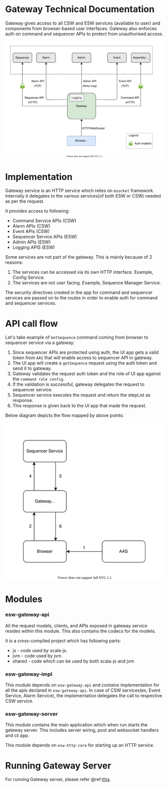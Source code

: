 # Gateway Technical Documentation

Gateway gives access to all CSW and ESW services (available to user) and components from browser-based user interfaces.
Gateway also enforces auth on command and sequencer APIs to protect from unauthorised access.

![ESW Gateway](../images/gateway/gateway.svg)

# Implementation

Gateway service is an HTTP service which relies on `msocket` framework. Internally it delegates to the various
services(of both ESW or CSW) needed as per the request.

It provides access to following:

* Command Service APIs (CSW)
* Alarm APIs (CSW)
* Event APIs (CSW)
* Sequencer Service APIs (ESW)
* Admin APIs (ESW)
* Logging APIS (ESW)

Some services are not part of the gateway. This is mainly because of 2 reasons:
1. The services can be accessed via its own HTTP interface. Example, Config Service.
2. The services are not user facing. Example, Sequence Manager Service.

The security directives created in the app for command and sequencer services are passed on to the routes in order to
enable auth for command and sequencer services.

# API call flow

Let's take example of `GetSequence` command coming from browser to sequencer service via a gateway:

1. Since sequencer APIs are protected using auth, the UI app gets a valid token from `AAS` that will enable access to
sequencer API in gateway.
2. The UI app will create a `getSequence` request using the auth token and send it to gateway.
3. Gateway validates the request auth token and the role of UI app against the `command role config`.
4. If the validation is successful, gateway delegates the request to sequencer service.
5. Sequencer service executes the request and return the stepList as response.
6. This response is given back to the UI app that made the request.

Below diagram depicts the flow mapped by above points:

![API call flow](../images/gateway/api-flow.svg)

# Modules

### esw-gateway-api

All the request models, clients, and APIs exposed in gateway service resides within this module.
This also contains the codecs for the models.

It is a cross-compiled project which has following parts:

- js - code used by scala-js.
- jvm - code used by jvm
- shared - code which can be used by both scala-js and jvm

### esw-gateway-impl

This module depends on `esw-gateway-api` and contains implementation for all the apis declared in `esw-gateway-api`.
In case of CSW services(ex, Event Service, Alarm Service), the implementation delegates the call to respective CSW service.

### esw-gateway-server

This module contains the main application which when run starts the gateway server. This includes server wiring,
post and websocket handlers and cli app.

This module depends on `esw-http-core` for starting up an HTTP service.

# Running Gateway Server

For running Gateway server, please refer @ref:[this](../uisupport/gateway-app.md).
